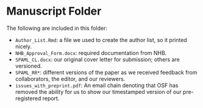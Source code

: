 # Manuscript Folder

The following are included in this folder:

- `Author_List.Rmd`: a file we used to create the author list, so it printed nicely. 
- `NHB_Approval_Form.docx`: required documentation from NHB.
- `SPAML_CL.docx`: our original cover letter for submission; others are versioned.
- `SPAML_RR*`: different versions of the paper as we received feedback from collaborators, the editor, and our reviewers. 
- `issues_with_preprint.pdf`: An email chain denoting that OSF has removed the ability for us to show our timestamped version of our pre-registered report. 
